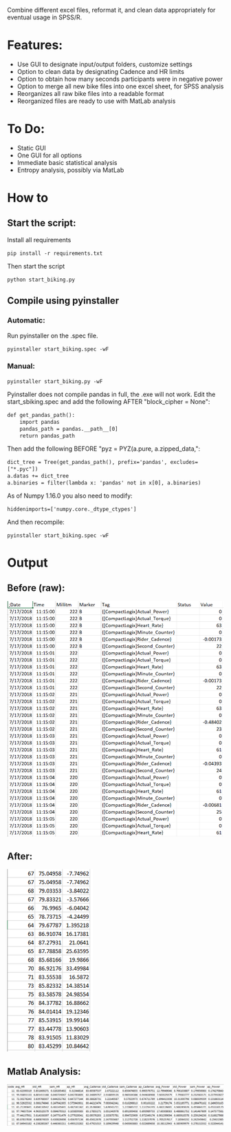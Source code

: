 Combine different excel files, reformat it, and clean data appropriately for eventual usage in SPSS/R.

# Features:

* Use GUI to designate input/output folders, customize settings
* Option to clean data by designating Cadence and HR limits
* Option to obtain how many seconds participants were in negative power
* Option to merge all new bike files into one excel sheet, for SPSS analysis
* Reorganizes all raw bike files into a readable format
* Reorganized files are ready to use with MatLab analysis

# To Do:

* Static GUI
* One GUI for all options
* Immediate basic statistical analysis
* Entropy analysis, possibly via MatLab

# How to

## Start the script:

Install all requirements
```
pip install -r requirements.txt
```
Then start the script
```
python start_biking.py
```
## Compile using pyinstaller
### Automatic:
Run pyinstaller on the .spec file.
```
pyinstaller start_biking.spec -wF
```

### Manual:
```
pyinstaller start_biking.py -wF
```
Pyinstaller does not compile pandas in full, the .exe will not work. Edit the start_sbiking.spec and add the following AFTER "block_cipher = None":
```
def get_pandas_path():
    import pandas
    pandas_path = pandas.__path__[0]
    return pandas_path
```
Then add the following BEFORE "pyz = PYZ(a.pure, a.zipped_data,":
```
dict_tree = Tree(get_pandas_path(), prefix='pandas', excludes=["*.pyc"])
a.datas += dict_tree
a.binaries = filter(lambda x: 'pandas' not in x[0], a.binaries)
```
As of Numpy 1.16.0 you also need to modify:
```
hiddenimports=['numpy.core._dtype_ctypes']
```

And then recompile:
```
pyinstaller start_biking.spec -wF
```

# Output

## Before (raw):
![alt text](https://github.com/pomkos/biking/blob/master/before.png)

## After:
![alt text](https://github.com/pomkos/biking/blob/master/after.png)

## Matlab Analysis:
![alt text](https://github.com/pomkos/biking/blob/master/matlab.png)
